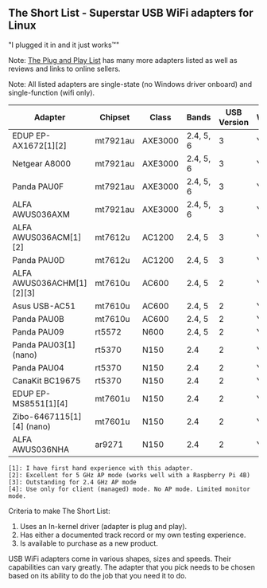 ## The Short List - Superstar USB WiFi adapters for Linux

"I plugged it in and it just works™" 

Note: [The Plug and Play List](./USB_WiFi_Adapters_that_are_supported_with_Linux_in-kernel_drivers.md) has many more adapters listed as well as reviews and links to online sellers.

Note: All listed adapters are single-state (no Windows driver onboard) and single-function (wifi only).

| Adapter                                      | Chipset   | Class   | Bands     | USB Version | WPA3 | Range     |
|----------------------------------------------|-----------|---------|-----------|-------------|------|-----------|
| EDUP EP-AX1672[1][2]                         | mt7921au  | AXE3000 | 2.4, 5, 6 | 3           | Yes  | Long      |
| Netgear A8000                                | mt7921au  | AXE3000 | 2.4, 5, 6 | 3           | Yes  | Medium    |
| Panda PAU0F                                  | mt7921au  | AXE3000 | 2.4, 5, 6 | 3           | Yes  | Medium    |
| ALFA AWUS036AXM                              | mt7921au  | AXE3000 | 2.4, 5, 6 | 3           | Yes  | Long      |
| ALFA AWUS036ACM[1][2]                        | mt7612u   | AC1200  | 2.4, 5    | 3           | Yes  | Long      |
| Panda PAU0D                                  | mt7612u   | AC1200  | 2.4, 5    | 3           | Yes  | Long      |
| ALFA AWUS036ACHM[1][2][3]                    | mt7610u   | AC600   | 2.4, 5    | 2           | Yes  | Very Long |
| Asus USB-AC51                                | mt7610u   | AC600   | 2.4, 5    | 2           | Yes  | Medium    |
| Panda PAU0B                                  | mt7610u   | AC600   | 2.4, 5    | 2           | Yes  | Long      |
| Panda PAU09                                  | rt5572    | N600    | 2.4, 5    | 2           | Yes  | Long      |
| Panda PAU03[1] (nano)                        | rt5370    | N150    | 2.4       | 2           | Yes  | Short     |
| Panda PAU04                                  | rt5370    | N150    | 2.4       | 2           | Yes  | Medium    |
| CanaKit BC19675                              | rt5370    | N150    | 2.4       | 2           | Yes  | Short     |
| EDUP EP-MS8551[1][4]                         | mt7601u   | N150    | 2.4       | 2           | Yes  | Very Long |
| Zibo-6467115[1][4] (nano)                    | mt7601u   | N150    | 2.4       | 2           | Yes  | Short     |
| ALFA AWUS036NHA                              | ar9271    | N150    | 2.4       | 2           | Yes  | Long      |

```
[1]: I have first hand experience with this adapter.
[2]: Excellent for 5 GHz AP mode (works well with a Raspberry Pi 4B)
[3]: Outstanding for 2.4 GHz AP mode
[4]: Use only for client (managed) mode. No AP mode. Limited monitor mode.
```

Criteria to make The Short List: 

1. Uses an In-kernel driver (adapter is plug and play).
2. Has either a documented track record or my own testing experience.
3. Is available to purchase as a new product.

USB WiFi adapters come in various shapes, sizes and speeds. Their capabilities
can vary greatly. The adapter that you pick needs to be chosen based on its
ability to do the job that you need it to do.
